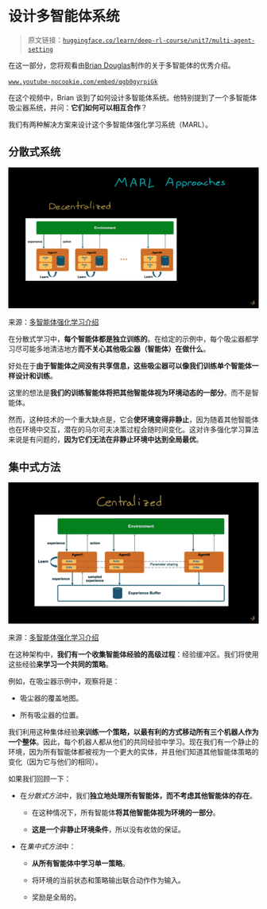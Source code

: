 # 设计多智能体系统

> 原文链接：[`huggingface.co/learn/deep-rl-course/unit7/multi-agent-setting`](https://huggingface.co/learn/deep-rl-course/unit7/multi-agent-setting)

在这一部分，您将观看由[Brian Douglas](https://www.youtube.com/channel/UCq0imsn84ShAe9PBOFnoIrg)制作的关于多智能体的优秀介绍。

[`www.youtube-nocookie.com/embed/qgb0gyrpiGk`](https://www.youtube-nocookie.com/embed/qgb0gyrpiGk)

在这个视频中，Brian 谈到了如何设计多智能体系统。他特别提到了一个多智能体吸尘器系统，并问：**它们如何可以相互合作**？

我们有两种解决方案来设计这个多智能体强化学习系统（MARL）。

## 分散式系统

![Decentralized](img/d82bc536a16b8e15791ba574b6f9f35f.png)

来源：[多智能体强化学习介绍](https://www.youtube.com/watch?v=qgb0gyrpiGk)

在分散式学习中，**每个智能体都是独立训练的**。在给定的示例中，每个吸尘器都学习尽可能多地清洁地方**而不关心其他吸尘器（智能体）在做什么**。

好处在于**由于智能体之间没有共享信息，这些吸尘器可以像我们训练单个智能体一样设计和训练**。

这里的想法是**我们的训练智能体将把其他智能体视为环境动态的一部分**。而不是智能体。

然而，这种技术的一个重大缺点是，它会**使环境变得非静止**，因为随着其他智能体也在环境中交互，潜在的马尔可夫决策过程会随时间变化。这对许多强化学习算法来说是有问题的，**因为它们无法在非静止环境中达到全局最优**。

## 集中式方法

![Centralized](img/5eb69229013368a2d3d27ad287a597e8.png)

来源：[多智能体强化学习介绍](https://www.youtube.com/watch?v=qgb0gyrpiGk)

在这种架构中，**我们有一个收集智能体经验的高级过程**：经验缓冲区。我们将使用这些经验**来学习一个共同的策略**。

例如，在吸尘器示例中，观察将是：

+   吸尘器的覆盖地图。

+   所有吸尘器的位置。

我们利用这种集体经验**来训练一个策略，以最有利的方式移动所有三个机器人作为一个整体**。因此，每个机器人都从他们的共同经验中学习。现在我们有一个静止的环境，因为所有智能体都被视为一个更大的实体，并且他们知道其他智能体策略的变化（因为它与他们的相同）。

如果我们回顾一下：

+   在*分散式方法*中，我们**独立地处理所有智能体，而不考虑其他智能体的存在**。

    +   在这种情况下，所有智能体**将其他智能体视为环境的一部分**。

    +   **这是一个非静止环境条件**，所以没有收敛的保证。

+   在*集中式方法*中：

    +   **从所有智能体中学习单一策略**。

    +   将环境的当前状态和策略输出联合动作作为输入。

    +   奖励是全局的。
